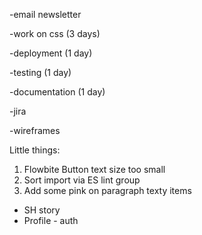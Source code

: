
-email newsletter

-work on css (3 days)

-deployment (1 day)

-testing (1 day)

-documentation (1 day)

-jira

-wireframes


Little things:
1. Flowbite Button text size too small 
2. Sort import via ES lint group
3. Add some pink on paragraph texty items
  - SH story
  - Profile - auth